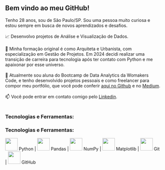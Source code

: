 ## Bem vindo ao meu GitHub!

Tenho 28 anos, sou de São Paulo/SP. Sou uma pessoa muito curiosa e estou sempre em busca de novos aprendizados e desafios.
<br></br>
:chart_with_upwards_trend: Desenvolvo projetos de Análise e Visualização de Dados.<br></br>
:triangular_ruler: Minha formação original é como Arquiteta e Urbanista, com especialização em Gestão de Projetos. Em 2024 decidi realizar uma transição de carreira para tecnologia após ter contato com Python e me apaixonar por esse universo.<br></br>
:book: Atualmente sou aluna do Bootcamp de Data Analytics da Womakers Code, e tenho desenvolvido projetos pessoais e como freelancer para compor meu portfólio, que você pode conferir [aqui no Github](https://github.com/anandaviana?tab=repositories) e no [Medium](https://medium.com/@anandadsv "Medium"). <br></br>
:mailbox: Você pode entrar em contato comigo pelo [Linkedin](https://www.linkedin.com/in/ananda-viana-86ba2815a/ "Linkedin"). <br></br>


### Tecnologias e Ferramentas:
### Tecnologias e Ferramentas:

<img src="https://cdn.jsdelivr.net/gh/devicons/devicon@latest/icons/python/python-original.svg" width="40" height="40"/> Python |
<img src="https://cdn.jsdelivr.net/gh/devicons/devicon@latest/icons/pandas/pandas-original.svg" width="40" height="40"/> Pandas |
<img src="https://cdn.jsdelivr.net/gh/devicons/devicon@latest/icons/numpy/numpy-original.svg" width="40" height="40"/> NumPy |
<img src="https://cdn.jsdelivr.net/gh/devicons/devicon@latest/icons/matplotlib/matplotlib-original.svg" width="40" height="40"/> Matplotlib |
<img src="https://cdn.jsdelivr.net/gh/devicons/devicon@latest/icons/git/git-original.svg" width="40" height="40"/> Git |
<img src="https://cdn.jsdelivr.net/gh/devicons/devicon@latest/icons/github/github-original.svg" width="40" height="40"/> GitHub
